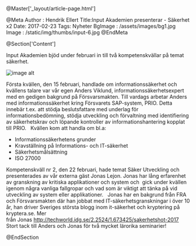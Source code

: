 @Master['_layout/article-page.html']

@Meta
Author : Hendrik Ellert
Title:Input Akademien presenterar - Säkerhet x2
Date: 2017-02-23
Tags: Nyheter
BgImage : /assets/images/bg1.jpg
Image : /static/img/thumbs/input-6.jpg
@EndMeta

@Section['Content']

Input Akademien bjöd under februari in till två kompetenskvällar på temat säkerhet.

![image alt](/static/img/nyheter/InputAkademienSakerhet.jpg)

Första kvällen, den 15 februari, handlade om informationssäkerhet och kvällens talare var vår egen Anders Viklund, informationssäkerhetsexpert med en gedigen bakgrund på Försvarsmakten. 
Till vardags arbetar Anders med informationssäkerhet kring Försvarets SAP-system, PRIO. Detta innebär t.ex. att stödja beslutsfattare med underlag för informationsbedömning, stödja utveckling och förvaltning med identifiering av säkerhetskrav och löpande kontroller av informationshantering kopplat till PRIO.
 
Kvällen kom att handla om bl.a:
- Informationssäkerhetens grunder 
- Kravställning på Informations- och IT-säkerhet
- Säkerhetsmålsättning
- ISO 27000

Kompetenskväll nr 2, den 22 februari, hade temat Säker Utveckling och presenterades av vår externa gäst Jonas Lejon. Jonas har lång erfarenhet av granskning av kritiska applikationer och system och 
gick under kvällen igenom några vanliga fallgropar och vad som är viktigt att tänka på vid utveckling av system eller applikationer.
 
Jonas har en bakgrund från FRA och Försvarsmakten där han jobbat med IT-säkerhetsgranskningar i över 10 år, han driver Sveriges största blogg inom it-säkerhet och kryptering på kryptera.se. 
Mer från Jonas http://techworld.idg.se/2.2524/1.673425/sakerhetshot-2017
 
Stort tack till Anders och Jonas för två mycket lärorika seminarier!


@EndSection
